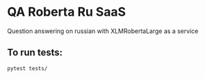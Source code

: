 # QA Roberta Ru SaaS
Question answering on russian with XLMRobertaLarge as a service


## To run tests:
`pytest tests/`